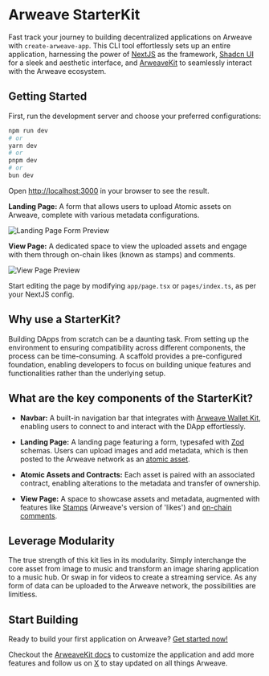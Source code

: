 # Arweave StarterKit

Fast track your journey to building decentralized applications on Arweave with `create-arweave-app`. This CLI tool effortlessly sets up an entire application, harnessing the power of [NextJS](https://nextjs.org/) as the framework, [Shadcn UI](https://ui.shadcn.com/) for a sleek and aesthetic interface, and [ArweaveKit](https://arweavekit.com/?utm_source=Github&utm_medium=StarterKit+Repo&utm_campaign=Create-Arweave-App+StarterKit+Docs&utm_id=Create-Arweave-App+StarterKit+Docs) to seamlessly interact with the Arweave ecosystem.

## Getting Started

First, run the development server and choose your preferred configurations:

```bash
npm run dev
# or
yarn dev
# or
pnpm dev
# or
bun dev
```

Open [http://localhost:3000](http://localhost:3000) in your browser to see the result.

**Landing Page:** A form that allows users to upload Atomic assets on Arweave, complete with various metadata configurations.

![Landing Page Form Preview](./landing-preview.png)

**View Page:** A dedicated space to view the uploaded assets and engage with them through on-chain likes (known as stamps) and comments.

![View Page Preview](./view-preview.png)

Start editing the page by modifying `app/page.tsx` or `pages/index.ts`, as per your NextJS config.

## Why use a StarterKit?

Building DApps from scratch can be a daunting task. From setting up the environment to ensuring compatibility across different components, the process can be time-consuming. A scaffold provides a pre-configured foundation, enabling developers to focus on building unique features and functionalities rather than the underlying setup.

## What are the key components of the StarterKit?

- **Navbar:** A built-in navigation bar that integrates with [Arweave Wallet Kit](https://docs.arweavekit.com/wallets/wallet-kit?utm_source=Github&utm_medium=StarterKit+Repo&utm_campaign=Create-Arweave-App+StarterKit+Docs&utm_id=Create-Arweave-App+StarterKit+Docs), enabling users to connect to and interact with the DApp effortlessly.

- **Landing Page:** A landing page featuring a form, typesafed with [Zod](https://zod.dev/) schemas. Users can upload images and add metadata, which is then posted to the Arweave network as an [atomic asset](https://cookbook.arweave.dev/concepts/atomic-tokens.html).

- **Atomic Assets and Contracts:** Each asset is paired with an associated contract, enabling alterations to the metadata and transfer of ownership.

- **View Page:** A space to showcase assets and metadata, augmented with features like [Stamps](https://stamps.arweave.dev/#/en/main) (Arweave's version of 'likes') and [on-chain comments](https://specs.ar-io.dev/#/view/SYCrxZYzhP_L_iwmxS7niejyeJ_XhJtN4EArplCPHGQ).

## Leverage Modularity

The true strength of this kit lies in its modularity. Simply interchange the core asset from image to music and transform an image sharing application to a music hub. Or swap in for videos to create a streaming service. As any form of data can be uploaded to the Arweave network, the possibilities are limitless.

## Start Building

Ready to build your first application on Arweave? [Get started now!](/README.md#getting-started)

Checkout the [ArweaveKit docs](https://docs.arweavekit.com/arweavekit/introduction?utm_source=Github&utm_medium=StarterKit+Repo&utm_campaign=Create-Arweave-App+StarterKit+Docs&utm_id=Create-Arweave-App+StarterKit+Docs) to customize the application and add more features and follow us on [X](https://twitter.com/CommunityLabs) to stay updated on all things Arweave.
